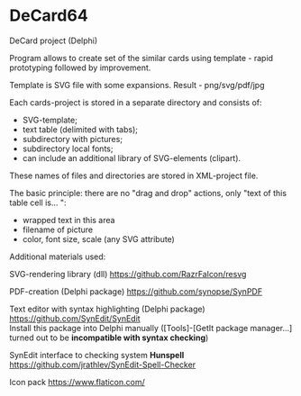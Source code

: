 # DeCard64
DeCard project (Delphi)

Program allows to create set of the similar cards using template - rapid prototyping followed by improvement.

Template is SVG file with some expansions.
Result - png/svg/pdf/jpg

Each cards-project is stored in a separate directory and consists of:
- SVG-template;
- text table (delimited with tabs);
- subdirectory with pictures;
- subdirectory local fonts;
- can include an additional library of SVG-elements (clipart).

These names of files and directories are stored in XML-project file.

The basic principle: there are no "drag and drop" actions, only "text of this table cell is... ":
- wrapped text in this area
- filename of picture
- color, font size, scale (any SVG attribute)


Additional materials used:

SVG-rendering library (dll)
https://github.com/RazrFalcon/resvg

PDF-creation (Delphi package)
https://github.com/synopse/SynPDF

Text editor with syntax highlighting (Delphi package)
https://github.com/SynEdit/SynEdit
<br>Install this package into Delphi manually ([Tools]-[GetIt package manager...] turned out to be **incompatible with syntax checking**)

SynEdit interface to checking system **Hunspell** 
https://github.com/jrathlev/SynEdit-Spell-Checker

Icon pack
https://www.flaticon.com/
